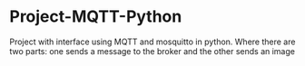 # Project-MQTT-Python
Project with interface using MQTT and mosquitto in python. Where there are two parts: one sends a message to the broker and the other sends an image
